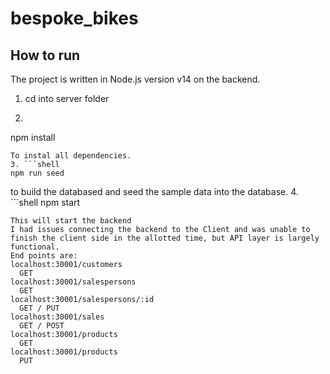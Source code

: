 # bespoke_bikes

## How to run
The project is written in Node.js version v14 on the backend. 
1. cd into server folder
2. ```shell
npm install
```
To instal all dependencies.
3. ```shell 
npm run seed
```
to build the databased and seed the sample data into the database.
4. ```shell
  npm start
  ```
  This will start the backend
  I had issues connecting the backend to the Client and was unable to finish the client side in the allotted time, but API layer is largely functional.
  End points are:
  localhost:30001/customers
    GET
  localhost:30001/salespersons
    GET
  localhost:30001/salespersons/:id
    GET / PUT
  localhost:30001/sales
    GET / POST
  localhost:30001/products
    GET
  localhost:30001/products
    PUT
